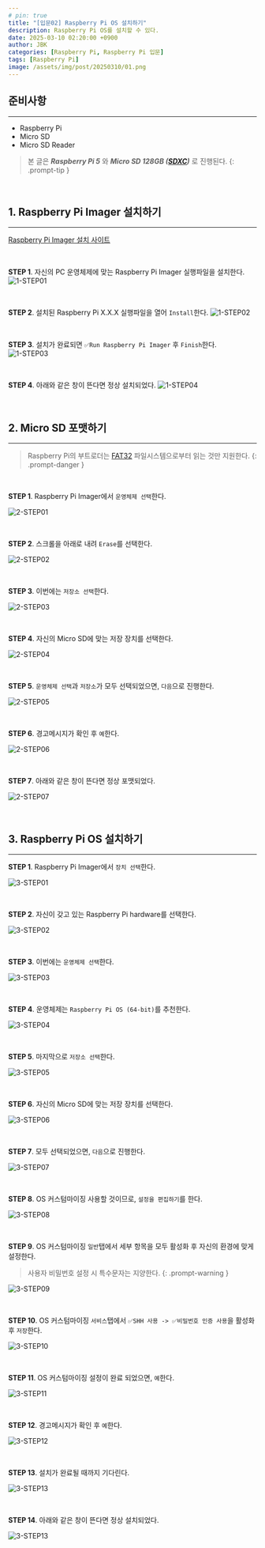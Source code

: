 ```yaml
---
# pin: true
title: "[입문02] Raspberry Pi OS 설치하기"
description: Raspberry Pi OS를 설치할 수 있다.
date: 2025-03-10 02:20:00 +0900
author: JBK
categories: [Raspberry Pi, Raspberry Pi 입문]
tags: [Raspberry Pi]
image: /assets/img/post/20250310/01.png
---
```


## **준비사항**
---
- Raspberry Pi
- Micro SD
- Micro SD Reader

> 본 글은 ***Raspberry Pi 5*** 와 ***Micro SD 128GB ([SDXC][1])*** 로 진행된다.
{: .prompt-tip }

<!-- Reference -->
[1]: https://en.wikipedia.org/wiki/SD_card#SDXC


<br>


## **1. Raspberry Pi Imager 설치하기**
---

[Raspberry Pi Imager 설치 사이트][2]

<!-- Reference -->
[2]: https://www.raspberrypi.com/software

<br>

**STEP 1**. 자신의 PC 운영체제에 맞는 Raspberry Pi Imager 실행파일을 설치한다.
![1-STEP01](/assets/img/post/20250310/02.png)

<br>

**STEP 2**. 설치된 Raspberry Pi X.X.X 실행파일을 열어 `Install`한다.
![1-STEP02](/assets/img/post/20250310/03.png)

<br>

**STEP 3**. 설치가 완료되면 `✅Run Raspberry Pi Imager` 후 `Finish`한다.
![1-STEP03](/assets/img/post/20250310/04.png)

<br>

**STEP 4**. 아래와 같은 창이 뜬다면 정상 설치되었다.
![1-STEP04](/assets/img/post/20250310/05.png)



<br>



## **2. Micro SD 포맷하기**
---

> Raspberry Pi의 부트로더는 [FAT32][3] 파일시스템으로부터 읽는 것만 지원한다.
{: .prompt-danger }

<!-- Reference -->
[3]: https://en.wikipedia.org/wiki/File_Allocation_Table#FAT32

<br>

**STEP 1**. Raspberry Pi Imager에서 `운영체제 선택`한다.

![2-STEP01](/assets/img/post/20250310/06.png)

<br>

**STEP 2**. 스크롤을 아래로 내려 `Erase`를 선택한다.

![2-STEP02](/assets/img/post/20250310/07.png)

<br>

**STEP 3**. 이번에는 `저장소 선택`한다.

![2-STEP03](/assets/img/post/20250310/08.png)

<br>

**STEP 4**. 자신의 Micro SD에 맞는 저장 장치를 선택한다.

![2-STEP04](/assets/img/post/20250310/09.png)

<br>

**STEP 5**. `운영체제 선택`과 `저장소`가 모두 선택되었으면, `다음`으로 진행한다.

![2-STEP05](/assets/img/post/20250310/10.png)

<br>

**STEP 6**. 경고메시지가 확인 후 `예`한다.

![2-STEP06](/assets/img/post/20250310/11.png)

<br>

**STEP 7**. 아래와 같은 창이 뜬다면 정상 포맷되었다.

![2-STEP07](/assets/img/post/20250310/12.png)


<br>


## **3. Raspberry Pi OS 설치하기**
---

**STEP 1**. Raspberry Pi Imager에서 `장치 선택`한다.

![3-STEP01](/assets/img/post/20250310/13.png)

<br>

**STEP 2**. 자신이 갖고 있는 Raspberry Pi hardware를 선택한다.

![3-STEP02](/assets/img/post/20250310/14.png)

<br>

**STEP 3**. 이번에는 `운영체제 선택`한다.

![3-STEP03](/assets/img/post/20250310/15.png)

<br>

**STEP 4**. 운영체제는 `Raspberry Pi OS (64-bit)`를 추천한다.

![3-STEP04](/assets/img/post/20250310/16.png)

<br>

**STEP 5**. 마지막으로 `저장소 선택`한다.

![3-STEP05](/assets/img/post/20250310/17.png)

<br>

**STEP 6**. 자신의 Micro SD에 맞는 저장 장치를 선택한다.

![3-STEP06](/assets/img/post/20250310/18.png)

<br>

**STEP 7**. 모두 선택되었으면, `다음`으로 진행한다.

![3-STEP07](/assets/img/post/20250310/19.png)

<br>

**STEP 8**. OS 커스텀마이징 사용할 것이므로, `설정을 편집하기`를 한다.

![3-STEP08](/assets/img/post/20250310/20.png)

<br>

**STEP 9**. OS 커스텀마이징 `일반`탭에서 세부 항목을 모두 활성화 후 자신의 환경에 맞게 설정한다.

> 사용자 비밀번호 설정 시 특수문자는 지양한다.
{: .prompt-warning }

![3-STEP09](/assets/img/post/20250310/21.png)

<br>

**STEP 10**. OS 커스텀마이징 `서비스`탭에서 `✅SHH 사용 -> ✅비밀번호 인증 사용`을 활성화 후 `저장`한다.

![3-STEP10](/assets/img/post/20250310/22.png)

<br>

**STEP 11**. OS 커스텀마이징 설정이 완료 되었으면, `예`한다.

![3-STEP11](/assets/img/post/20250310/23.png)

<br>

**STEP 12**. 경고메시지가 확인 후 `예`한다.

![3-STEP12](/assets/img/post/20250310/24.png)

<br>

**STEP 13**. 설치가 완료될 때까지 기다린다.

![3-STEP13](/assets/img/post/20250310/25.png)

<br>

**STEP 14**. 아래와 같은 창이 뜬다면 정상 설치되었다.

![3-STEP13](/assets/img/post/20250310/26.png)